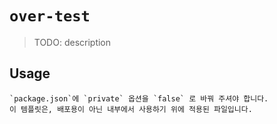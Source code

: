 # `over-test`

> TODO: description

## Usage

```
`package.json`에 `private` 옵션을 `false` 로 바꿔 주셔야 합니다.
이 템플릿은, 배포용이 아닌 내부에서 사용하기 위에 적용된 파일입니다.
```
